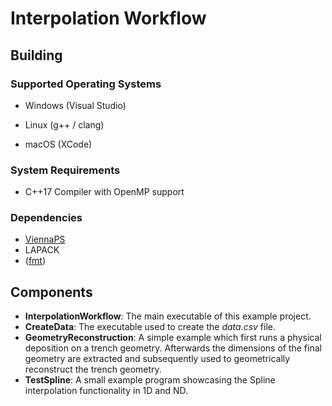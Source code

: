 # Interpolation Workflow

## Building
### Supported Operating Systems

* Windows (Visual Studio)

* Linux (g++ / clang)

* macOS (XCode)

### System Requirements

* C++17 Compiler with OpenMP support

### Dependencies

* [ViennaPS](https://github.com/ViennaTools/ViennaPS)
* LAPACK
* ([fmt](https://github.com/fmtlib/fmt))

## Components

* __InterpolationWorkflow__: The main executable of this example project.
* __CreateData__: The executable used to create the _data.csv_ file.
* __GeometryReconstruction__: A simple example which first runs a physical deposition on a trench geometry. Afterwards the dimensions of the final geometry are extracted and subsequently used to geometrically reconstruct the trench geometry.
* __TestSpline__: A small example program showcasing the Spline interpolation functionality in 1D and ND.
